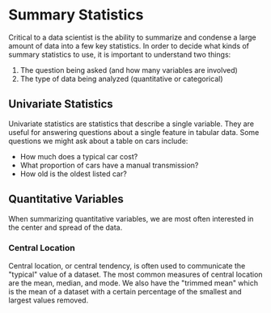 # Summary Statistics

Critical to a data scientist is the ability to summarize and condense
a large amount of data into a few key statistics. In order to decide
what kinds of summary statistics to use, it is important to understand
two things:

1. The question being asked (and how many variables are involved)
2. The type of data being analyzed (quantitative or categorical)

## Univariate Statistics

Univariate statistics are statistics that describe a single variable.
They are useful for answering questions about a single feature in tabular
data. Some questions we might ask about a table on cars include:

- How much does a typical car cost?
- What proportion of cars have a manual transmission?
- How old is the oldest listed car?

## Quantitative Variables

When summarizing quantitative variables, we are most often interested in
the center and spread of the data.

### Central Location

Central location, or central tendency, is often used to communicate
the "typical" value of a dataset. The most common measures of central
location are the mean, median, and mode. We also have the "trimmed mean"
which is the mean of a dataset with a certain percentage of the smallest
and largest values removed.
